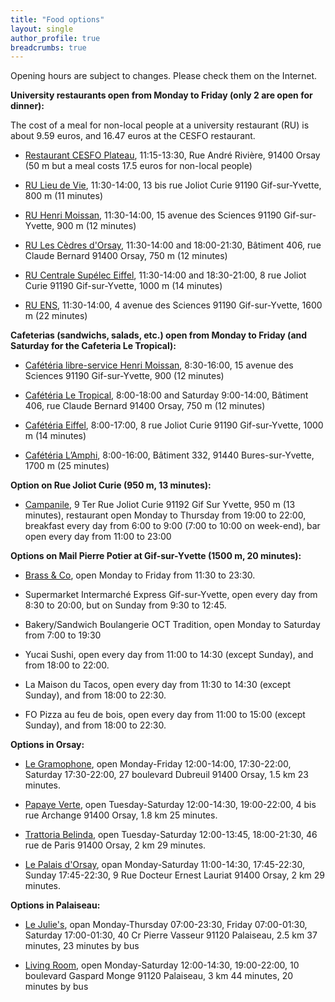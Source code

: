 ```yaml
---
title: "Food options"
layout: single
author_profile: true
breadcrumbs: true
---
```


Opening hours are subject to changes. Please check them on the Internet.

**University restaurants open from Monday to Friday (only 2 are open for dinner):**

The cost of a meal for non-local people at a university restaurant (RU) is about 9.59 euros, and 16.47 euros at the CESFO restaurant.

- [Restaurant CESFO Plateau](https://cesfo.fr/), 11:15-13:30, Rue André Rivière, 91400 Orsay (50 m but a meal costs 17.5 euros for non-local people)

- [RU Lieu de Vie](https://www.crous-versailles.fr/restaurant/ru-lieu-de-vie-2/), 11:30-14:00, 13 bis rue Joliot Curie 91190 Gif-sur-Yvette, 800 m (11 minutes)

- [RU Henri Moissan](https://www.crous-versailles.fr/restaurant/ru-henri-moissan-2/), 11:30-14:00, 15 avenue des Sciences 91190 Gif-sur-Yvette, 900 m (12 minutes)

- [RU Les Cèdres d'Orsay](https://www.crous-versailles.fr/restaurant/ru-les-cedres-2/), 11:30-14:00 and 18:00-21:30, Bâtiment 406, rue Claude Bernard 91400 Orsay, 750 m (12 minutes)

- [RU Centrale Supélec Eiffel](https://www.crous-versailles.fr/restaurant/ru-centralesupelec-eiffel-2/), 11:30-14:00 and 18:30-21:00, 8 rue Joliot Curie 91190 Gif-sur-Yvette, 1000 m (14 minutes)

- [RU ENS](https://www.crous-versailles.fr/restaurant/ru-ens-2/), 11:30-14:00, 4 avenue des Sciences 91190 Gif-sur-Yvette, 1600 m (22 minutes)

**Cafeterias (sandwichs, salads, etc.) open from Monday to Friday (and Saturday for the Cafeteria Le Tropical):**

- [Cafétéria libre-service Henri Moissan](https://www.crous-versailles.fr/restaurant/cafeteria-libre-service-henri-moissan-2/), 8:30-16:00, 15 avenue des Sciences 91190 Gif-sur-Yvette, 900 (12 minutes)

- [Cafétéria Le Tropical](https://www.crous-versailles.fr/restaurant/cafeteria-le-tropical-2/), 8:00-18:00 and Saturday 9:00-14:00, Bâtiment 406, rue Claude Bernard 91400 Orsay, 750 m (12 minutes)

- [Cafétéria Eiffel](https://www.crous-versailles.fr/restaurant/cafeteria-eiffel-2/), 8:00-17:00, 8 rue Joliot Curie 91190 Gif-sur-Yvette, 1000 m (14 minutes)

- [Cafétéria L’Amphi](https://www.crous-versailles.fr/restaurant/cafeteria-lamphi-2/), 8:00-16:00, Bâtiment 332, 91440 Bures-sur-Yvette, 1700 m (25 minutes)

**Option on Rue Joliot Curie (950 m, 13 minutes):**

- [Campanile](https://paris-saclay.campanile.com/fr-fr/#Restauration), 9 Ter Rue Joliot Curie 91192 Gif Sur Yvette, 950 m (13 minutes), restaurant open Monday to Thursday from 19:00 to 22:00, breakfast every day from 6:00 to 9:00 (7:00 to 10:00 on week-end), bar open every day from 11:00 to 23:00

**Options on Mail Pierre Potier at Gif-sur-Yvette (1500 m, 20 minutes):**

- [Brass & Co](https://www.brassandco.fr/), open Monday to Friday from 11:30 to 23:30.

- Supermarket Intermarché Express Gif-sur-Yvette, open every day from 8:30 to 20:00, but on Sunday from 9:30 to 12:45.

- Bakery/Sandwich Boulangerie OCT Tradition, open Monday to Saturday from 7:00 to 19:30

- Yucai Sushi, open every day from 11:00 to 14:30 (except Sunday), and from 18:00 to 22:00.

- La Maison du Tacos, open every day from 11:30 to 14:30 (except Sunday), and from 18:00 to 22:30.

- FO Pizza au feu de bois, open every day from 11:00 to 15:00 (except Sunday), and from 18:00 to 22:30.

**Options in Orsay:**

- [Le Gramophone](https://le-gramophone-restaurant-orsay.eatbu.com),
open Monday-Friday 12:00-14:00, 17:30-22:00, Saturday 17:30-22:00, 27
boulevard Dubreuil 91400 Orsay, 1.5 km 23 minutes.

- [Papaye Verte](https://www.papayeverte.net/), open Tuesday-Saturday 12:00-14:30, 19:00-22:00, 4 bis rue Archange 91400 Orsay, 1.8 km 25 minutes.

- [Trattoria Belinda](https://www.trattoriabelinda.fr/), open Tuesday-Saturday 12:00-13:45, 18:00-21:30, 46 rue de Paris 91400 Orsay, 2 km 29 minutes.

- [Le Palais d'Orsay](https://www.lepalaisdorsay.com/), opan Monday-Saturday 11:00-14:30, 17:45-22:30, Sunday 17:45-22:30, 9 Rue Docteur Ernest Lauriat 91400 Orsay, 2 km 29 minutes.

**Options in Palaiseau:**

- [Le Julie's](https://lejulies.fr/), opan Monday-Thursday 07:00-23:30, Friday 07:00-01:30, Saturday 17:00-01:30, 40 Cr Pierre Vasseur 91120 Palaiseau, 2.5 km 37 minutes, 23 minutes by bus

- [Living Room](https://palaiseau-lr.fr/), open Monday-Saturday 12:00-14:30, 19:00-22:00, 10 boulevard Gaspard Monge 91120 Palaiseau, 3 km 44 minutes, 20 minutes by bus
